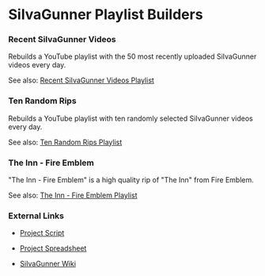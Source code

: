 # SiIvaGunner Playlist Builders

### Recent SiIvaGunner Videos

Rebuilds a YouTube playlist with the 50 most recently uploaded SiIvaGunner videos every day.

See also: [Recent SiIvaGunner Videos Playlist](https://www.youtube.com/playlist?list=PLn8P5M1uNQk68YEXoZYybM41Kc8GK8-8q)

### Ten Random Rips

Rebuilds a YouTube playlist with ten randomly selected SiIvaGunner videos every day.

See also: [Ten Random Rips Playlist](https://www.youtube.com/playlist?list=PLn8P5M1uNQk4336xHrr0boOX-3fLJGeLP)

### The Inn - Fire Emblem

"The Inn - Fire Emblem" is a high quality rip of "The Inn" from Fire Emblem.

See also: [The Inn - Fire Emblem Playlist](https://www.youtube.com/playlist?list=PLn8P5M1uNQk7hJWh8jPlpbhvvxex_QfI5)

### External Links

* [Project Script](https://script.google.com/d/1riS6z4TMmDtkjw5n4u0FARZ7ipjbBZNdeyml1i8lZiXD2dE0GdpPYUlR/edit?usp=sharing)

* [Project Spreadsheet](https://docs.google.com/spreadsheets/d/1Ay8mIwv99hBDSym0o_vol0tgRyUtRFH02fEEM79v_64/edit?usp=sharing)

* [SiIvaGunner Wiki](https://siivagunner.fandom.com/wiki/SiIvaGunner_Wikia)
